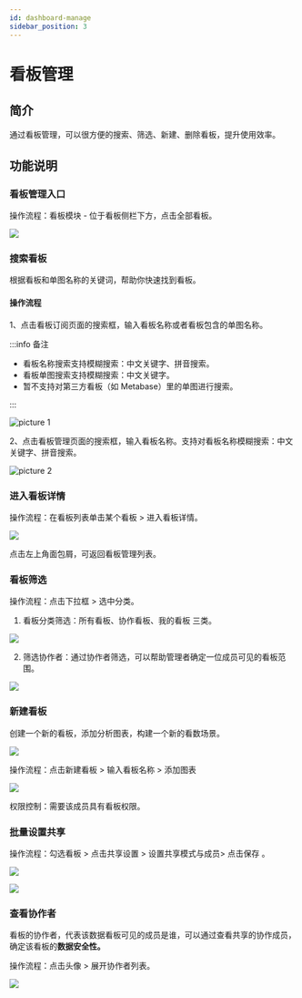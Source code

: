 ```yaml
---
id: dashboard-manage
sidebar_position: 3
---
```


# 看板管理

## 简介[](#jian-jie)

通过看板管理，可以很方便的搜索、筛选、新建、删除看板，提升使用效率。

## 功能说明[](#gong-neng-shuo-ming)

### 看板管理入口[](#kan-ban-guan-li-ru-kou)

操作流程：看板模块 - 位于看板侧栏下方，点击全部看板。

![](/img/assets-M2qbZInaXgdm8kkNosp-MkLnBLTy1C-i06gAJ_k-MkLnv8IWO-QWBy6urUOimage.png)

### 搜索看板

根据看板和单图名称的关键词，帮助你快速找到看板。

#### 操作流程

1、点击看板订阅页面的搜索框，输入看板名称或者看板包含的单图名称。

:::info 备注

- 看板名称搜索支持模糊搜索：中文关键字、拼音搜索。
- 看板单图搜索支持模糊搜索：中文关键字。
- 暂不支持对第三方看板（如 Metabase）里的单图进行搜索。

:::

![picture 1](/img/5f119c42775f5c211caa9e4737f09a44773aa610fde01ab8acffd1c5bceff3c1_pic_1660030861892_2022-08-09.png)

2、点击看板管理页面的搜索框，输入看板名称。支持对看板名称模糊搜索：中文关键字、拼音搜索。

![picture 2](/img/8082ea696f058b7e1f854d1c810492607bd30dc45fc7621c56a65193edaaa508_pic_1660030896738_2022-08-09.png)

### 进入看板详情[](#jin-ru-kan-ban-xiang-qing)

操作流程：在看板列表单击某个看板 > 进入看板详情。

![](/img/assets-M2qbZInaXgdm8kkNosp-MkLnBLTy1C-i06gAJ_k-MkLoF9p1IQcRapLhJhUimage.png)

点击左上角面包屑，可返回看板管理列表。

### 看板筛选[](#kan-ban-shai-xuan)

操作流程：点击下拉框 > 选中分类。

1. 看板分类筛选：所有看板、协作看板、我的看板 三类。

![](/img/assets-M2qbZInaXgdm8kkNosp-MkLnBLTy1C-i06gAJ_k-MkLoMuxReNHbVv7exZoimage.png)

2. 筛选协作者：通过协作者筛选，可以帮助管理者确定一位成员可见的看板范围。

![](/img/assets-M2qbZInaXgdm8kkNosp-MkLnBLTy1C-i06gAJ_k-MkLoWQHFihWi1JqUqsVimage.png)

### 新建看板[](#xin-jian-kan-ban)

创建一个新的看板，添加分析图表，构建一个新的看数场景。

![](/img/assets-M2qbZInaXgdm8kkNosp-MkLnBLTy1C-i06gAJ_k-MkLob4mCGYSJWYqQzNmimage.png)

操作流程：点击新建看板 > 输入看板名称 > 添加图表

![](/img/assets-M2qbZInaXgdm8kkNosp-MkLnBLTy1C-i06gAJ_k-MkLohX9ij5KDDAxoQMGimage.png)

权限控制：需要该成员具有看板权限。

### 批量设置共享[](#pi-liang-she-zhi-gong-xiang)

操作流程：勾选看板 > 点击共享设置 > 设置共享模式与成员> 点击保存 。

![](/img/assets-M2qbZInaXgdm8kkNosp-MkLnBLTy1C-i06gAJ_k-MkLpF4llK-C3rkai99simage.png)

![](/img/assets-M2qbZInaXgdm8kkNosp-MkLnBLTy1C-i06gAJ_k-MkLpQHbHpOlZLAtmGltimage.png)

### 查看协作者[](#cha-kan-xie-zuo-zhe)

看板的协作者，代表该数据看板可见的成员是谁，可以通过查看共享的协作成员，确定该看板的**数据安全性。**

操作流程：点击头像 > 展开协作者列表。

![](/img/assets-M2qbZInaXgdm8kkNosp-MkLnBLTy1C-i06gAJ_k-MkLpYkTQUY3o8RyvV5_image.png)
